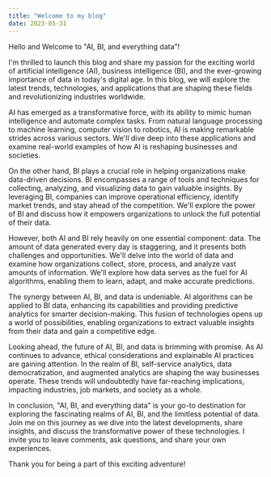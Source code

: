 ```yaml
---
title: "Welcome to my blog"
date: 2023-05-31
---
```

Hello and Welcome to "AI, BI, and everything data"!

I'm thrilled to launch this blog and share my passion for the exciting world of artificial intelligence (AI), business intelligence (BI), and the ever-growing importance of data in today's digital age. In this blog, we will explore the latest trends, technologies, and applications that are shaping these fields and revolutionizing industries worldwide.

AI has emerged as a transformative force, with its ability to mimic human intelligence and automate complex tasks. From natural language processing to machine learning, computer vision to robotics, AI is making remarkable strides across various sectors. We'll dive deep into these applications and examine real-world examples of how AI is reshaping businesses and societies.

On the other hand, BI plays a crucial role in helping organizations make data-driven decisions. BI encompasses a range of tools and techniques for collecting, analyzing, and visualizing data to gain valuable insights. By leveraging BI, companies can improve operational efficiency, identify market trends, and stay ahead of the competition. We'll explore the power of BI and discuss how it empowers organizations to unlock the full potential of their data.

However, both AI and BI rely heavily on one essential component: data. The amount of data generated every day is staggering, and it presents both challenges and opportunities. We'll delve into the world of data and examine how organizations collect, store, process, and analyze vast amounts of information. We'll explore how data serves as the fuel for AI algorithms, enabling them to learn, adapt, and make accurate predictions.

The synergy between AI, BI, and data is undeniable. AI algorithms can be applied to BI data, enhancing its capabilities and providing predictive analytics for smarter decision-making. This fusion of technologies opens up a world of possibilities, enabling organizations to extract valuable insights from their data and gain a competitive edge.

Looking ahead, the future of AI, BI, and data is brimming with promise. As AI continues to advance, ethical considerations and explainable AI practices are gaining attention. In the realm of BI, self-service analytics, data democratization, and augmented analytics are shaping the way businesses operate. These trends will undoubtedly have far-reaching implications, impacting industries, job markets, and society as a whole.

In conclusion, "AI, BI, and everything data" is your go-to destination for exploring the fascinating realms of AI, BI, and the limitless potential of data. Join me on this journey as we dive into the latest developments, share insights, and discuss the transformative power of these technologies. I invite you to leave comments, ask questions, and share your own experiences.

Thank you for being a part of this exciting adventure!
